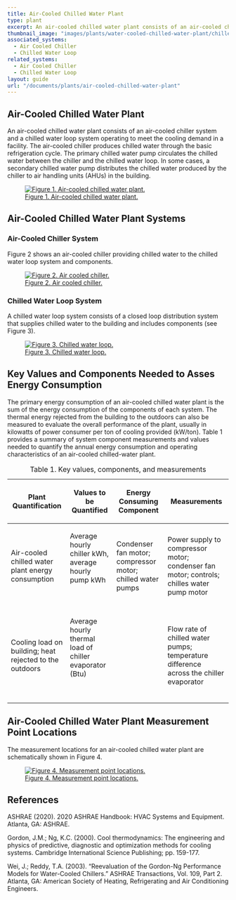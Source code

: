 ```yaml
---
title: Air-Cooled Chilled Water Plant
type: plant
excerpt: An air-cooled chilled water plant consists of an air-cooled chiller system and a chilled water loop system operating to meet the cooling demand in a facility.
thumbnail_image: "images/plants/water-cooled-chilled-water-plant/chilled-water-plant-overview.jpeg"
associated_systems:
  - Air Cooled Chiller
  - Chilled Water Loop
related_systems:
  - Air Cooled Chiller
  - Chilled Water Loop
layout: guide
url: "/documents/plants/air-cooled-chilled-water-plant"
---
```


## Air-Cooled Chilled Water Plant  

An air-cooled chilled water plant consists of an air-cooled chiller system and a chilled water loop system operating to meet the cooling demand in a facility. The air-cooled chiller produces chilled water through the basic refrigeration cycle. The primary chilled water pump circulates the chilled water between the chiller and the chilled water loop. In some cases, a secondary chilled water pump distributes the chilled water produced by the chiller to air handling units (AHUs) in the building.

<a href="/images/plants/air-cooled-chilled-water-plant/air-cooled chilled water plant figure 1.png">
    <figure class="figure mb-4 mt-3">
        <img src="/images/plants/air-cooled-chilled-water-plant/air-cooled chilled water plant figure 1.png" class="figure-img img-fluid rounded" alt="Figure 1. Air-cooled chilled water plant.">
        <figcaption class="figure-caption text-left">Figure 1. Air-cooled chilled water plant.</figcaption>
    </figure>
</a>

## Air-Cooled Chilled Water Plant Systems

### Air-Cooled Chiller System

Figure 2 shows an air-cooled chiller providing chilled water to the chilled water loop system and components. 

<a href="/images/plants/air-cooled-chilled-water-plant/air-cooled chilled water plant figure 2.png">
    <figure class="figure mb-4 mt-3">
        <img src="/images/plants/air-cooled-chilled-water-plant/air-cooled chilled water plant figure 2.png" class="figure-img img-fluid rounded" alt="Figure 2. Air cooled chiller.">
        <figcaption class="figure-caption text-left">Figure 2. Air cooled chiller.</figcaption>
    </figure>
</a>

### Chilled Water Loop System

A chilled water loop system consists of a closed loop distribution system that supplies chilled water to the building and includes components (see Figure 3).

<a href="/images/plants/air-cooled-chilled-water-plant/air-cooled chilled water plant figure 3.png">
    <figure class="figure mb-4 mt-3">
        <img src="/images/plants/air-cooled-chilled-water-plant/air-cooled chilled water plant figure 3.png" class="figure-img img-fluid rounded" alt="Figure 3. Chilled water loop.">
        <figcaption class="figure-caption text-left">Figure 3. Chilled water loop.</figcaption>
    </figure>
</a>

## Key Values and Components Needed to Asses Energy Consumption

The primary energy consumption of an air-cooled chilled water plant is the sum of the energy consumption of the components of each system. The thermal energy rejected from the building to the outdoors can also be measured to evaluate the overall performance of the plant, usually in kilowatts of power consumer per ton of cooling provided (kW/ton). Table 1  provides a summary of system component measurements and values needed to quantify the annual energy consumption and operating characteristics of an air-cooled chilled-water plant. 

<table>
    <caption>Table 1. Key values, components, and measurements</caption>
    <thead>
        <tr>
            <th>
                <p><strong>Plant Quantification</strong></p>
            </th>
            <th>
                <p><strong>Values to be Quantified</strong></p>
            </th>
            <th>
                <p><strong>Energy Consuming Component</strong></p>
            </th>
            <th>
                <p><strong>Measurements</strong></p>
            </th>
        </tr>
    <tbody>
        <tr>
            <td>
                <p>Air-cooled chilled water plant energy consumption</p>
            </td>
            <td>
                <p>Average hourly chiller kWh, average hourly pump kWh</p>
                <p><br></p>
            </td>
            <td>
                <p>Condenser fan motor; compressor motor; chilled water pumps</p>
            </td>
            <td>
                <p>Power supply to compressor motor; condenser fan motor; controls; chilles water pump motor</p>
            </td>
        </tr>
        <tr>
            <td>
                <p>Cooling load on building; heat rejected to the outdoors</p>
            </td>
            <td>
                <p>Average hourly thermal load of chiller evaporator (Btu)</p>
                <p><br></p>
            </td>
            <td>
                <p></p>
            </td>
            <td>
                <p>Flow rate of chilled water pumps; temperature difference across the chiller evaporator</p>
            </td>
        </tr>
    </tbody>
</table>

## Air-Cooled Chilled Water Plant Measurement Point Locations

The measurement locations for an air-cooled chilled water plant are schematically shown in Figure 4. 

<a href="/images/plants/air-cooled-chilled-water-plant/air-cooled chilled water plant figure 4.png">
    <figure class="figure mb-4 mt-3">
        <img src="/images/plants/air-cooled-chilled-water-plant/air-cooled chilled water plant figure 4.png" class="figure-img img-fluid rounded" alt="Figure 4. Measurement point locations.">
        <figcaption class="figure-caption text-left">Figure 4. Measurement point locations.</figcaption>
    </figure>
</a>

## References

ASHRAE (2020). 2020 ASHRAE Handbook: HVAC Systems and Equipment. Atlanta, GA: ASHRAE. 

Gordon, J.M.; Ng, K.C. (2000). Cool thermodynamics: The engineering and physics of predictive, diagnostic and optimization methods for cooling systems. Cambridge International Science Publishing; pp. 159-177.

Wei, J.; Reddy, T.A. (2003). “Reevaluation of the Gordon-Ng Performance Models for Water-Cooled Chillers.” ASHRAE Transactions, Vol. 109, Part 2. Atlanta, GA: American Society of Heating, Refrigerating and Air Conditioning Engineers.  
